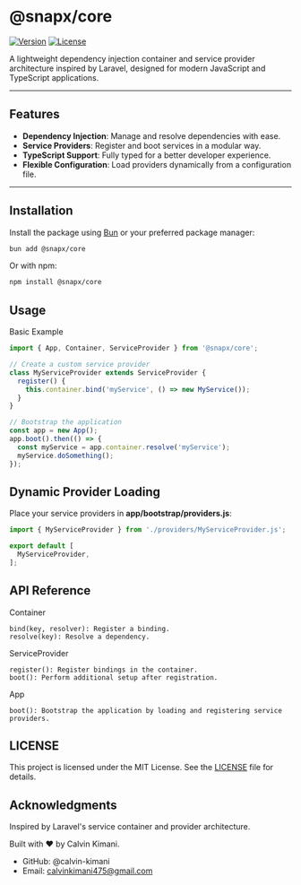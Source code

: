 # @snapx/core

[![Version](https://img.shields.io/npm/v/@snapx/core.svg)](https://www.npmjs.com/package/@snapx/core)
[![License](https://img.shields.io/npm/l/@snapx/core)](https://github.com/calvin-kimani/snapx/blob/main/LICENSE)

A lightweight dependency injection container and service provider architecture inspired by Laravel, designed for modern JavaScript and TypeScript applications.

---

## Features

- **Dependency Injection**: Manage and resolve dependencies with ease.
- **Service Providers**: Register and boot services in a modular way.
- **TypeScript Support**: Fully typed for a better developer experience.
- **Flexible Configuration**: Load providers dynamically from a configuration file.

---

## Installation

Install the package using [Bun](https://bun.sh/) or your preferred package manager:

```bash
bun add @snapx/core
```

Or with npm:

```bash
npm install @snapx/core
```

## Usage

Basic Example

```ts
import { App, Container, ServiceProvider } from '@snapx/core';

// Create a custom service provider
class MyServiceProvider extends ServiceProvider {
  register() {
    this.container.bind('myService', () => new MyService());
  }
}

// Bootstrap the application
const app = new App();
app.boot().then(() => {
  const myService = app.container.resolve('myService');
  myService.doSomething();
});
```

## Dynamic Provider Loading

Place your service providers in **app/bootstrap/providers.js**:

```ts
import { MyServiceProvider } from './providers/MyServiceProvider.js';

export default [
  MyServiceProvider,
];
```

## API Reference

Container

    bind(key, resolver): Register a binding.
    resolve(key): Resolve a dependency.

ServiceProvider

    register(): Register bindings in the container.
    boot(): Perform additional setup after registration.

App

    boot(): Bootstrap the application by loading and registering service providers.

## LICENSE

This project is licensed under the MIT License. See the [LICENSE](https://github.com/calvin-kimani/snapx/blob/main/LICENSE) file for details.

## Acknowledgments

Inspired by Laravel's service container and provider architecture.

Built with ❤️ by Calvin Kimani.
- GitHub: @calvin-kimani
- Email: calvinkimani475@gmail.com

